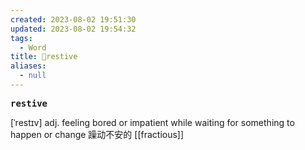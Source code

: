 ```yaml
---
created: 2023-08-02 19:51:30
updated: 2023-08-02 19:54:32
tags:
  - Word
title: 📖restive
aliases:
  - null
---
```


<pre><strong>restive</strong></pre>
[ˈrestɪv]
adj. feeling bored or impatient while waiting for something to happen or change 躁动不安的
[[fractious]]
